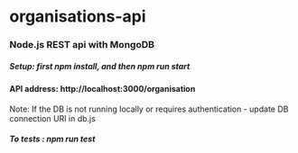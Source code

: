 # organisations-api

### Node.js REST api with MongoDB

##### Setup: first npm install, and then npm run start
#### API address: http://localhost:3000/organisation
Note: If the DB is not running locally or requires authentication - update DB connection URI in db.js
##### To tests : npm run test
